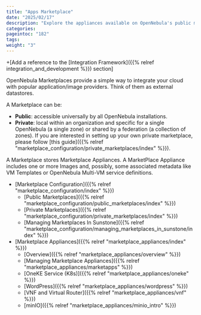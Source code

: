 ```yaml
---
title: "Apps Marketplace"
date: "2025/02/17"
description: "Explore the appliances available on OpenNebula's public marketplace, and how to access, create and manage private marketplaces"
categories:
pageintoc: "182"
tags:
weight: "3"
---
```


<a id="apps-marketplace"></a>

<!--# Apps-marketplace -->

+[Add a reference to the [Integration Framework]({{% relref integration_and_development %}}) section]

OpenNebula Marketplaces provide a simple way to integrate your cloud with popular application/image providers. Think of them as external datastores.

A Marketplace can be:

* **Public**: accessible universally by all OpenNebula installations.
* **Private**: local within an organization and specific for a single OpenNebula (a single zone) or shared by a federation (a collection of zones). If you are   interested in setting up your own private marketplace, please follow [this guide]({{% relref "marketplace_configuration/private_marketplaces/index" %}}).

A Marketplace stores Marketplace Appliances. A MarketPlace Appliance includes one or more Images and, possibly, some associated metadata like VM Templates or    OpenNebula Multi-VM service definitions.

* [Marketplace Configuration]({{% relref "marketplace_configuration/index" %}})
  * [Public Marketplaces]({{% relref "marketplace_configuration/public_marketplaces/index" %}})
  * [Private Marketplaces]({{% relref "marketplace_configuration/private_marketplaces/index" %}})
  * [Managing Marketplaces In Sunstone]({{% relref "marketplace_configuration/managing_marketplaces_in_sunstone/index" %}})
* [Marketplace Appliances]({{% relref "marketplace_appliances/index" %}})
  * [Overview]({{% relref "marketplace_appliances/overview" %}})
  * [Managing Marketplace Appliances]({{% relref "marketplace_appliances/marketapps" %}})
  * [OneKE Service (K8s)]({{% relref "marketplace_appliances/oneke" %}})
  * [WordPress]({{% relref "marketplace_appliances/wordpress" %}})
  * [VNF and Virtual Router]({{% relref "marketplace_appliances/vnf" %}})
  * [minIO]({{% relref "marketplace_appliances/minio_intro" %}})
